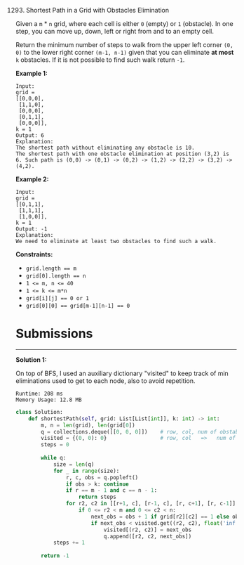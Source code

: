 1293. Shortest Path in a Grid with Obstacles Elimination

Given a `m` * `n` grid, where each cell is either `0` (empty) or `1` (obstacle). In one step, you can move up, down, left or right from and to an empty cell.

Return the minimum number of steps to walk from the upper left corner `(0, 0)` to the lower right corner `(m-1, n-1)` given that you can eliminate **at most** `k` obstacles. If it is not possible to find such walk return `-1`.

 

**Example 1:**
```
Input: 
grid = 
[[0,0,0],
 [1,1,0],
 [0,0,0],
 [0,1,1],
 [0,0,0]], 
k = 1
Output: 6
Explanation: 
The shortest path without eliminating any obstacle is 10. 
The shortest path with one obstacle elimination at position (3,2) is 6. Such path is (0,0) -> (0,1) -> (0,2) -> (1,2) -> (2,2) -> (3,2) -> (4,2).
```

**Example 2:**
```
Input: 
grid = 
[[0,1,1],
 [1,1,1],
 [1,0,0]], 
k = 1
Output: -1
Explanation: 
We need to eliminate at least two obstacles to find such a walk.
```

**Constraints:**

* `grid.length == m`
* `grid[0].length == n`
* `1 <= m, n <= 40`
* `1 <= k <= m*n`
* `grid[i][j] == 0 or 1`
* `grid[0][0] == grid[m-1][n-1] == 0`

# Submissions
---
**Solution 1:**

On top of BFS, I used an auxiliary dictionary "visited" to keep track of min eliminations used to get to each node, also to avoid repetition.

```
Runtime: 208 ms
Memory Usage: 12.8 MB
```
```python
class Solution:
    def shortestPath(self, grid: List[List[int]], k: int) -> int:
        m, n = len(grid), len(grid[0])
        q = collections.deque([[0, 0, 0]])    # row, col, num of obstables met so far
        visited = {(0, 0): 0}                 # row, col   =>   num of obstables met so far
        steps = 0
        
        while q:
            size = len(q)
            for _ in range(size):
                r, c, obs = q.popleft()
                if obs > k: continue
                if r == m - 1 and c == n - 1: 
                    return steps
                for r2, c2 in [[r+1, c], [r-1, c], [r, c+1], [r, c-1]]:
                    if 0 <= r2 < m and 0 <= c2 < n:
                        next_obs = obs + 1 if grid[r2][c2] == 1 else obs
                        if next_obs < visited.get((r2, c2), float('inf')):
                            visited[(r2, c2)] = next_obs
                            q.append([r2, c2, next_obs])
            steps += 1
        
        return -1
```